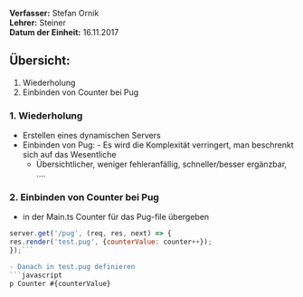 **Verfasser:** Stefan Ornik   
**Lehrer:** Steiner   
**Datum der Einheit:** 16.11.2017
   
## Übersicht: 

1. Wiederholung
2. Einbinden von Counter bei Pug

### 1. Wiederholung
- Erstellen eines dynamischen Servers
- Einbinden von Pug:
    	- Es wird die Komplexität verringert, man beschrenkt sich auf das Wesentliche
	- Übersichtlicher, weniger fehleranfällig, schneller/besser ergänzbar, ....

### 2. Einbinden von Counter bei Pug  

- in der Main.ts Counter für das Pug-file übergeben
```javascript
server.get('/pug', (req, res, next) => {
res.render('test.pug', {counterValue: counter++});
});```  

- Danach in test.pug definieren
```javascript
p Counter #{counterValue}
```



